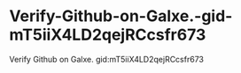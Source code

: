 # Verify-Github-on-Galxe.-gid-mT5iiX4LD2qejRCcsfr673
Verify Github on Galxe. gid:mT5iiX4LD2qejRCcsfr673

